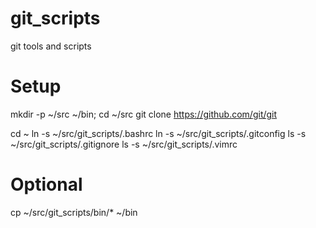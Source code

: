 git_scripts
===========

git tools and scripts

Setup
====
mkdir -p ~/src ~/bin; cd ~/src
git clone https://github.com/git/git

cd ~
ln -s ~/src/git_scripts/.bashrc
ln -s ~/src/git_scripts/.gitconfig
ls -s ~/src/git_scripts/.gitignore
ls -s ~/src/git_scripts/.vimrc

Optional
==
cp ~/src/git_scripts/bin/* ~/bin


